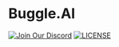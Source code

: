 # Buggle.AI
[![Join Our Discord](https://img.shields.io/discord/541806481683644438.svg?color=7289da&label=Discord&logo=discord)](https://discord.gg/ajh5x7Z)
[![LICENSE](https://img.shields.io/badge/license-MIT-green.svg)](https://github.com/YourNetworkNerd/Buggle.AI/blob/master/LICENSE)
